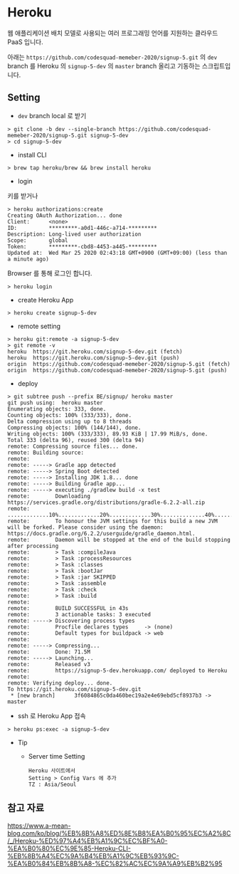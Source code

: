# Heroku

웹 애플리케이션 배치 모델로 사용되는 여러 프로그래밍 언어를 지원하는 클라우드 PaaS 입니다.

아래는 `https://github.com/codesquad-memeber-2020/signup-5.git` 의 `dev` branch 를 Heroku 의 `signup-5-dev` 의 `master` branch 올리고 기동하는 스크립트입니다.

## Setting

- `dev` branch local 로 받기

```shell script
> git clone -b dev --single-branch https://github.com/codesquad-memeber-2020/signup-5.git signup-5-dev
> cd signup-5-dev
```

- install CLI

```shell script
> brew tap heroku/brew && brew install heroku
```

- login

키를 받거나

```shell script
> heroku authorizations:create
Creating OAuth Authorization... done
Client:      <none>
ID:          *********-a0d1-446c-a714-*********
Description: Long-lived user authorization
Scope:       global
Token:       *********-cbd8-4453-a445-*********
Updated at:  Wed Mar 25 2020 02:43:18 GMT+0900 (GMT+09:00) (less than a minute ago)
```

Browser 를 통해 로그인 합니다.

```shell script
> heroku login
```

- create Heroku App

```shell script
> heroku create signup-5-dev
```

- remote setting

```shell script
> heroku git:remote -a signup-5-dev
> git remote -v
heroku	https://git.heroku.com/signup-5-dev.git (fetch)
heroku	https://git.heroku.com/signup-5-dev.git (push)
origin	https://github.com/codesquad-memeber-2020/signup-5.git (fetch)
origin	https://github.com/codesquad-memeber-2020/signup-5.git (push)
```

- deploy

```shell script
> git subtree push --prefix BE/signup/ heroku master
git push using:  heroku master
Enumerating objects: 333, done.
Counting objects: 100% (333/333), done.
Delta compression using up to 8 threads
Compressing objects: 100% (144/144), done.
Writing objects: 100% (333/333), 89.93 KiB | 17.99 MiB/s, done.
Total 333 (delta 96), reused 300 (delta 94)
remote: Compressing source files... done.
remote: Building source:
remote:
remote: -----> Gradle app detected
remote: -----> Spring Boot detected
remote: -----> Installing JDK 1.8... done
remote: -----> Building Gradle app...
remote: -----> executing ./gradlew build -x test
remote:        Downloading https://services.gradle.org/distributions/gradle-6.2.2-all.zip
remote:        .............10%.............20%.............30%..............40%.............50%.............60%.............70%..............80%.............90%.............100%
remote:        To honour the JVM settings for this build a new JVM will be forked. Please consider using the daemon: https://docs.gradle.org/6.2.2/userguide/gradle_daemon.html.
remote:        Daemon will be stopped at the end of the build stopping after processing
remote:        > Task :compileJava
remote:        > Task :processResources
remote:        > Task :classes
remote:        > Task :bootJar
remote:        > Task :jar SKIPPED
remote:        > Task :assemble
remote:        > Task :check
remote:        > Task :build
remote:
remote:        BUILD SUCCESSFUL in 43s
remote:        3 actionable tasks: 3 executed
remote: -----> Discovering process types
remote:        Procfile declares types     -> (none)
remote:        Default types for buildpack -> web
remote:
remote: -----> Compressing...
remote:        Done: 71.5M
remote: -----> Launching...
remote:        Released v3
remote:        https://signup-5-dev.herokuapp.com/ deployed to Heroku
remote:
remote: Verifying deploy... done.
To https://git.heroku.com/signup-5-dev.git
 * [new branch]      3f6084865c0da460bec19a2e4e69ebd5cf8937b3 -> master
```

- ssh 로 Heroku App 접속

```shell script
> heroku ps:exec -a signup-5-dev
```

- Tip
  - Server time Setting

    ```shell script
    Heroku 사이트에서
    Setting > Config Vars 에 추가
    TZ : Asia/Seoul
    ```

## 참고 자료

<https://www.a-mean-blog.com/ko/blog/%EB%8B%A8%ED%8E%B8%EA%B0%95%EC%A2%8C/_/Heroku-%ED%97%A4%EB%A1%9C%EC%BF%A0-%EA%B0%80%EC%9E%85-Heroku-CLI-%EB%8B%A4%EC%9A%B4%EB%A1%9C%EB%93%9C-%EA%B0%84%EB%8B%A8-%EC%82%AC%EC%9A%A9%EB%B2%95>

